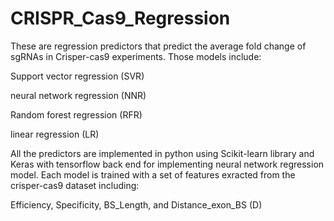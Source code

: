 # CRISPR_Cas9_Regression

These are regression predictors that predict the average fold change of sgRNAs in Crisper-cas9 experiments. Those models include:

Support vector regression (SVR)

neural network regression (NNR)

Random forest regression (RFR)

linear regression (LR)

All the predictors are implemented in python using Scikit-learn library and Keras with tensorflow back end for implementing neural network regression model. Each model is trained with a set of features exracted from the crisper-cas9 dataset including:

Efficiency, Specificity, BS_Length, and Distance_exon_BS (D)

